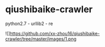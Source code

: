 # qiushibaike-crawler
python2.7 - urllib2 - re

![]https://github.com/xx-zhou16/qiushibaike-crawler/tree/master/images/1.png
